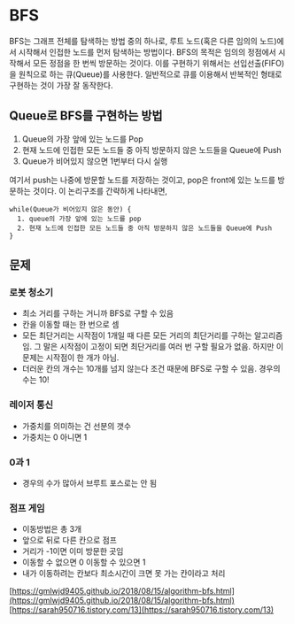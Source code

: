 # BFS

BFS는 그래프 전체를 탐색하는 방법 중의 하나로, 루트 노드\(혹은 다른 임의의 노드\)에서 시작해서 인접한 노드를 먼저 탐색하는 방법이다. BFS의 목적은 임의의 정점에서 시작해서 모든 정점을 한 번씩 방문하는 것이다. 이를 구현하기 위해서는 선입선출\(FIFO\)을 원칙으로 하는 큐\(Queue\)를 사용한다. 일반적으로 큐를 이용해서 반복적인 형태로 구현하는 것이 가장 잘 동작한다.

## Queue로 BFS를 구현하는 방법

1. Queue의 가장 앞에 있는 노드를 Pop
2. 현재 노드에 인접한 모든 노드들 중 아직 방문하지 않은 노드들을 Queue에 Push
3. Queue가 비어있지 않으면 1번부터 다시 실행

여기서 push는 나중에 방문할 노드를 저장하는 것이고, pop은 front에 있는 노드를 방문하는 것이다. 이 논리구조를 간략하게 나타내면,

```text
while(Queue가 비어있지 않은 동안) {
  1. queue의 가장 앞에 있는 노드를 pop
  2. 현재 노드에 인접한 모든 노드들 중 아직 방문하지 않은 노드들을 Queue에 Push
}
```

## 문제

### 로봇 청소기

* 최소 거리를 구하는 거니까 BFS로 구할 수 있음
* 칸을 이동할 때는 한 번으로 셈
* 모든 최단거리는 시작점이 1개일 때 다른 모든 거리의 최단거리를 구하는 알고리즘임. 그 말은 시작점이 고정이 되면 최단거리를 여러 번 구할 필요가 없음. 하지만 이 문제는 시작점이 한 개가 아님.
* 더러운 칸의 개수는 10개를 넘지 않는다 조건 때문에 BFS로 구할 수 있음. 경우의 수는 10!

### 레이저 통신

* 가중치를 의미하는 건 선분의 갯수
* 가중치는 0 아니면 1

### 0과 1

* 경우의 수가 많아서 브루트 포스로는 안 됨

### 점프 게임

* 이동방법은 총 3개
* 앞으로 뒤로 다른 칸으로 점프
* 거리가 -1이면 이미 방문한 곳임
* 이동할 수 없으면 0 이동할 수 있으면 1
* 내가 이동하려는 칸보다 최소시간이 크면 못 가는 칸이라고 처리

[https://gmlwjd9405.github.io/2018/08/15/algorithm-bfs.html](https://gmlwjd9405.github.io/2018/08/15/algorithm-bfs.html) [https://sarah950716.tistory.com/13](https://sarah950716.tistory.com/13)

